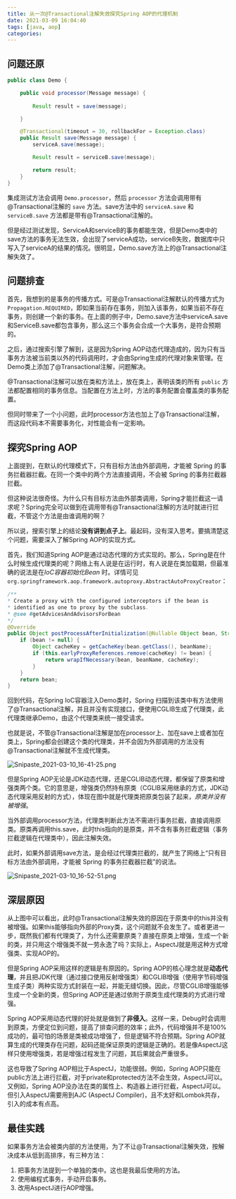 ```yaml
---
title: 从一次@Transactional注解失效探究Spring AOP的代理机制
date: 2021-03-09 16:04:40
tags: [java, aop]
categories: 
---
```


## 问题还原

```java
public class Demo {

    public void processor(Message message) {
        
        Result result = save(message);

    }

    @Transactional(timeout = 30, rollbackFor = Exception.class)
    public Result save(Message message) {
        serviceA.save(message);

        Result result = serviceB.save(message);

        return result;
    }
}
```

集成测试方法会调用 `Demo.processor`，然后 `processor` 方法会调用带有@Transactional注解的 `save` 方法。save方法中的 `serviceA.save` 和 `serviceB.save` 方法都是带有@Transactional注解的。

但是经过测试发现，ServiceA和serviceB的事务都能生效，但是Demo类中的save方法的事务无法生效，会出现了serviceA成功，serviceB失败，数据库中只写入了serviceA的结果的情况。很明显，Demo.save方法上的@Transactional注解失效了。
<!-- more -->

## 问题排查

首先，我想到的是事务的传播方式。可是@Transactional注解默认的传播方式为 `Propagation.REQUIRED`，即如果当前存在事务，则加入该事务，如果当前不存在事务，则创建一个新的事务。在上面的例子中，Demo.save方法中serviceA.save和ServiceB.save都包含事务，那么这三个事务会合成一个大事务，是符合预期的。

之后，通过搜索引擎了解到，​这是因为Spring AOP动态代理造成的，因为只有当事务方法被当前类以外的代码调用时，才会由Spring生成的代理对象来管理。在Demo类上添加了@Transactional注解，问题解决。

@Transactional注解可以放在类和方法上，放在类上，表明该类的所有 `public` 方法都配置相同的事务信息。当配置在方法上时，方法的事务配置会覆盖类的事务配置。

但同时带来了一个小问题，此时processor方法也加上了@Transactional注解，而这段代码本不需要事务化，对性能会有一定影响。

## 探究Spring AOP

上面提到，在默认的代理模式下，只有目标方法由外部调用，才能被 Spring 的事务拦截器拦截。在同一个类中的两个方法直接调用，不会被 Spring 的事务拦截器拦截。

但这种说法很奇怪。为什么只有目标方法由外部类调用，Spring才能拦截这一请求呢？Spring完全可以做到在调用带有@Transactional注解的方法时就进行拦截，不管这个方法是由谁调用的啊？

所以说，搜索引擎上的结论**没有讲到点子上**。最起码，没有深入思考。要搞清楚这个问题，需要深入了解Spring AOP的实现方式。

首先，我们知道Spring AOP是通过动态代理的方式实现的。那么，Spring是在什么时候生成代理类的呢？网络上有人说是在运行时，有人说是在类加载期，但最准确的说法是在*IoC容器初始化Bean* 时。详情可见  
`org.springframework.aop.framework.autoproxy.AbstractAutoProxyCreator`：

```java
/**
* Create a proxy with the configured interceptors if the bean is
* identified as one to proxy by the subclass.
* @see #getAdvicesAndAdvisorsForBean
*/
@Override
public Object postProcessAfterInitialization(@Nullable Object bean, String beanName) {
    if (bean != null) {
        Object cacheKey = getCacheKey(bean.getClass(), beanName);
        if (this.earlyProxyReferences.remove(cacheKey) != bean) {
            return wrapIfNecessary(bean, beanName, cacheKey);
        }
    }
    return bean;
}
```

回到代码，在Spring IoC容器注入Demo类时，Spring 扫描到该类中有方法使用了@Transactional注解，并且并没有实现接口，便使用CGLIB生成了代理类，此代理类继承Demo，由这个代理类来统一接受请求。

也就是说，不管@Transactional注解是加在processor上、加在save上或者加在类上，Spring都会创建这个类的代理类，并不会因为外部调用的方法没有@Transactional注解就不生成代理类。

![Snipaste_2021-03-10_16-41-25.png](https://i.loli.net/2021/03/10/LwIQDEdTHCt8Nfg.png)

但是Spring AOP无论是JDK动态代理，还是CGLIB动态代理，都保留了原类和增强类两个类。它的意思是，增强类仍然持有原类（CGLIB采用继承的方式，JDK动态代理采用反射的方式），体现在图中就是代理类把原类包装了起来，*原类并没有被增强*。

当外部调用processor方法，代理类判断此方法不需进行事务拦截，直接调用原类。原类再调用this.save，此时this指向的是原类，并不含有事务拦截逻辑（事务拦截逻辑在代理类中），因此注解失效。

此时，如果外部调用save方法，是会经过代理类拦截的，就产生了网络上“只有目标方法由外部调用，才能被 Spring 的事务拦截器拦截”的说法。

![Snipaste_2021-03-10_16-52-51.png](https://i.loli.net/2021/03/10/zY7OneaoR1vxD84.png)

## 深层原因

从上图中可以看出，此时@Transactional注解失效的原因在于原类中的this并没有被增强。如果this能够指向外部的Proxy类，这个问题就不会发生了。或者更进一步，既然我们都有代理类了，为什么还需要原类？直接在原类上增强，生成一个新的类，并只用这个增强类不就一劳永逸了吗？实际上，AspectJ就是用这种方式增强类、实现AOP的。

但是Spring AOP采用这样的逻辑是有原因的。Spring AOP的核心理念就是**动态代理**，并且把JDK代理（通过接口使用反射增强类）和CGLIB增强（使用字节码增强生成子类）两种实现方式封装在一起，并能无缝切换。因此，尽管CGLIB增强能够生成一个全新的类，但Spring AOP还是通过依附于原类生成代理类的方式进行增强。

Spring AOP采用动态代理的好处就是做到了**非侵入**。这样一来，Debug时会调用到原类，方便定位到问题，提高了排查问题的效率；此外，代码增强并不是100%成功的，最可怕的场景是类被成功增强了，但是逻辑不符合预期。Spring AOP就算生成的代理类存在问题，起码还能保证原类的逻辑是正确的。若是像AspectJ这样只使用增强类，若是增强过程发生了问题，其后果就会严重很多。

这也导致了Spring AOP相比于AspectJ，功能很弱。例如，Spring AOP只能在public方法上进行拦截，对于private和protected方法不会生效，AspectJ可以。又例如，Spring AOP没办法在类的属性上、构造器上进行拦截，AspectJ可以。但引入AspectJ需要用到AJC (AspectJ Compiler)，且不太好和Lombok共存，引入的成本有点高。

## 最佳实践

如果事务方法会被类内部的方法使用，为了不让@Transactional注解失效，按解决成本从低到高排序，有三种方法：

1. 把事务方法提到一个单独的类中。这也是我最后使用的方法。
2. 使用编程式事务，手动开启事务。
3. 改用AspectJ进行AOP增强。